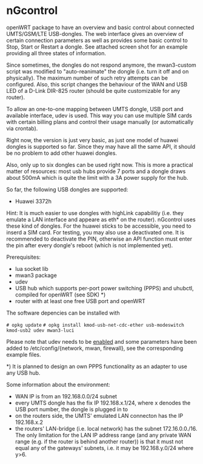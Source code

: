 # nGcontrol
openWRT package to have an overview and basic control about connected UMTS/GSM/LTE USB-dongles. The web interface gives an overview of certain connection parameters as well as provides some basic control to Stop, Start or Restart a dongle. See attached screen shot for an example providing all three states of information.

Since sometimes, the dongles do not respond anymore, the mwan3-custom script was modified to "auto-reanimate" the dongle (i.e. turn it off and on physically). The maximum number of such retry attempts can be configured. Also, this script changes the behaviour of the WAN and USB LED of a D-Link DIR-825 router (should be quite customizable for any router).

To allow an one-to-one mapping between UMTS dongle, USB port and available interface, udev is used. This way you can use multiple SIM cards with certain billing plans and control their usage manually (or automatically via crontab).  

Right now, the version is just very basic, as just one model of huawei dongles is supported so far. Since they may have all the same API, it should be no problem to add other huawei dongles.

Also, only up to six dongles can be used right now. This is more a practical matter of resources: most usb hubs provide 7 ports and a dongle draws about 500mA which is quite the limit with a 3A power supply for the hub.



So far, the following USB dongles are supported:
  - Huawei 3372h

Hint: It is much easier to use dongles with highLink capabilitiy (i.e. they emulate a LAN interface and appeare as eth* on the router). nGcontrol uses these kind of dongles. For the huawei sticks to be accessible, you need to inserd a SIM card. For testing, you may also use a deactivated one. It is recommended to deactivate the PIN, otherwise an API function must enter the pin after every dongle's reboot (which is not implemented yet).
  

Prerequisites: 
  - lua socket lib
  - mwan3 package
  - udev
  - USB hub which supports per-port power switching (PPPS) and uhubctl, compiled for openWRT (see SDK) *)
  - router with at least one free USB port and openWRT

The software depencies can be installed with

 `# opkg update`
 `# opkg install kmod-usb-net-cdc-ether usb-modeswitch kmod-usb2 udev mwan3-luci`
 
Please note that udev needs to be [enabled](https://forum.openwrt.org/viewtopic.php?pid=135961#p135961) and some parameters have been added to /etc/config/{network, mwan, firewall}, see the corresponding example files.


*) It is planned to design an own PPPS functionality as an adapter to use any USB hub.

Some information about the environment:
  - WAN IP is from an 192.168.0.0/24 subnet
  - every UMTS dongle has the fix IP 192.168.x.1/24, where x denodes the USB port number, the dongle is plugged in to
  - on the routers side, the UMTS' emulated LAN connecton has the IP 192.168.x.2
  - the routers' LAN-bridge (i.e. local network) has the subnet 172.16.0.0./16. The only limitation for the LAN IP address range (and any private WAN range (e.g. if the router is behind another router)) is that it must not equal any of the gateways' subnets, i.e. it may be 192.168.y.0/24 where y>6.
